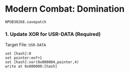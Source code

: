 # Modern Combat: Domination 

`NPUB30268.savepatch`

### 1. Update XOR for USR-DATA (Required)

Target File: `USR-DATA`

```
set [hash]:0
set pointer:eof+1
set [hash]:xor(0x000004,pointer,4)
write at 0x000000:[hash]
```

